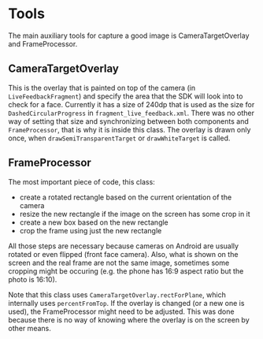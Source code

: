 # Tools

The main auxiliary tools for capture a good image is CameraTargetOverlay and FrameProcessor.

## CameraTargetOverlay

This is the overlay that is painted on top of the camera (in `LiveFeedbackFragment`) and specify the area that the SDK will look into to check for a face. Currently it has a size of 240dp that is used as the size for `DashedCircularProgress` in `fragment_live_feedback.xml`. There was no other way of setting that size and synchronizing between both components and `FrameProcessor`, that is why it is inside this class. The overlay is drawn only once, when `drawSemiTransparentTarget` or `drawWhiteTarget` is called.

## FrameProcessor

The most important piece of code, this class:
- create a rotated rectangle based on the current orientation of the camera
- resize the new rectangle if the image on the screen has some crop in it
- create a new box based on the new rectangle
- crop the frame using just the new rectangle

All those steps are necessary because cameras on Android are usually rotated or even flipped (front face camera). Also, what is shown on the screen and the real frame are not the same image, sometimes some cropping might be occuring (e.g. the phone has 16:9 aspect ratio but the photo is 16:10).

Note that this class uses `CameraTargetOverlay.rectForPlane`, which internally uses `percentFromTop`. If the overlay is changed (or a new one is used), the FrameProcessor might need to be adjusted. This was done because there is no way of knowing where the overlay is on the screen by other means.
